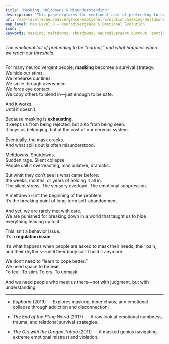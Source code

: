 ```yaml
---
title: "Masking, Meltdowns & Misunderstanding"
description: "This page explores the emotional cost of pretending to be 'normal'—and what happens when neurodivergent people are pushed beyond their limit."
url: /map-level-8/neurodivergence-emotional-evolution/masking-meltdowns-misunderstanding
map_level: Map Level 8 – Neurodivergence & Emotional Evolution
icon: 🧠
keywords: masking, meltdowns, shutdowns, neurodivergent burnout, emotional regulation, survival mode, misunderstanding, trauma
---
```


_The emotional toll of pretending to be “normal,” and what happens when we reach our threshold._

---

For many neurodivergent people, **masking** becomes a survival strategy.  
We hide our stims.  
We rehearse our lines.  
We smile through overwhelm.  
We force eye contact.  
We copy others to blend in—just enough to be safe.

And it works.  
Until it doesn’t.

Because masking is **exhausting**.  
It keeps us from being rejected, but also from being seen.  
It buys us belonging, but at the cost of our nervous system.

Eventually, the mask cracks.  
And what spills out is often misunderstood.

Meltdowns. Shutdowns.  
Sudden rage. Silent collapse.  
People call it overreacting, manipulative, dramatic.

But what they don’t see is what came before:  
the weeks, months, or years of holding it all in.  
The silent stress. The sensory overload. The emotional suppression.

A meltdown isn’t the beginning of the problem.  
It’s the breaking point of long-term self-abandonment.

And yet, we are rarely met with care.  
We are punished for breaking down in a world that taught us to hide everything leading up to it.

This isn’t a behavior issue.  
It’s a **regulation issue**.

It’s what happens when people are asked to mask their needs, their pain, and their rhythms—until their body can’t hold it anymore.

We don’t need to “learn to cope better.”  
We need space to be **real**.  
To feel. To stim. To cry. To unmask.

And we need people who meet us there—not with judgment, but with understanding.

---
- _Euphoria_ (2019) — Explores masking, inner chaos, and emotional collapse through addiction and disconnection.
    
- _The End of the F_*_ing World_ (2017) — A raw look at emotional numbness, trauma, and relational survival strategies.
    
- _The Girl with the Dragon Tattoo_ (2011) — A masked genius navigating extreme emotional mistrust and violation.
